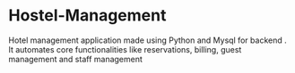 # Hostel-Management
Hotel management application made using Python and Mysql for backend . It automates core functionalities like reservations, billing, guest management and staff management 

